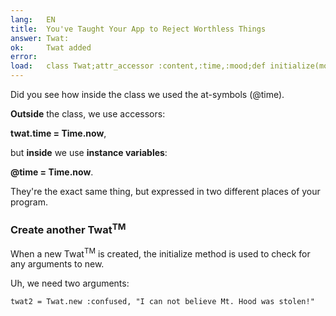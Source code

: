```yaml
---
lang:   EN
title:  You've Taught Your App to Reject Worthless Things
answer: Twat:
ok:     Twat added
error:  
load:   class Twat;attr_accessor :content,:time,:mood;def initialize(mood, content="");@time=Time.now;@content=content[0..39];@mood=mood;end;end;twat1=Twat.new(:sick,"Today Mount Hood Was Stolen!")
---
```


Did you see how inside the class we used the at-symbols (@time).

__Outside__ the class, we use accessors:

__twat.time = Time.now__,

but __inside__ we use __instance variables__:

__@time = Time.now__.

They're the exact same thing, but expressed in two different places of your program.

### Create another Twat<sup>TM</sup>
When a new Twat<sup>TM</sup> is created, the initialize method is used to check for any
arguments to new.

Uh, we need two arguments:

    twat2 = Twat.new :confused, "I can not believe Mt. Hood was stolen!"
